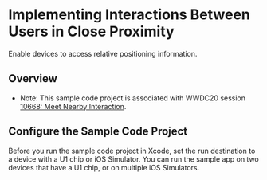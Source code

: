 # Implementing Interactions Between Users in Close Proximity

Enable devices to access relative positioning information.

## Overview

- Note: This sample code project is associated with WWDC20 session [10668: Meet Nearby Interaction](https://developer.apple.com/wwdc20/10668/).

## Configure the Sample Code Project

Before you run the sample code project in Xcode, set the run destination to a device with a U1 chip or iOS Simulator. You can run the sample app on two devices that have a U1 chip, or on multiple iOS Simulators.
